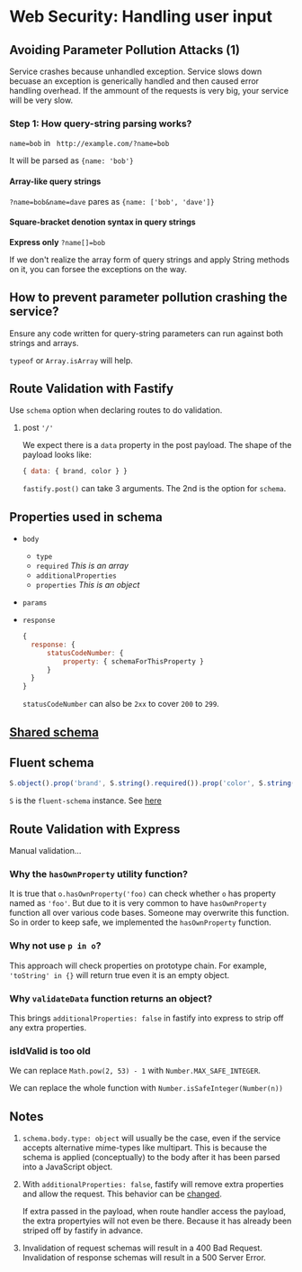 # Web Security: Handling user input

## Avoiding Parameter Pollution Attacks (1)

Service crashes because unhandled exception.
Service slows down becuase an exception is generically handled and then caused error handling overhead. If the ammount of the requests is very big, your service will be very slow.

### Step 1: How query-string parsing works?

`name=bob` in ` ht‌tp://example.com/?name=bob`

It will be parsed as `{name: 'bob'}`

#### Array-like query strings

`?name=bob&name=dave` pares as
`{name: ['bob', 'dave']}`

#### Square-bracket denotion syntax in query strings
**Express only**
`?name[]=bob`

If we don't realize the array form of query strings and apply String methods on it, you can forsee the exceptions on the way.

## How to prevent parameter pollution crashing the service?

Ensure any code written for query-string parameters can run against both strings and arrays.

`typeof` or `Array.isArray` will help.

## Route Validation with Fastify

Use `schema` option when declaring routes to do validation.

1. post `'/'`

   We expect there is a `data` property in the post payload. The shape of the payload looks like:
   ```javascript
   { data: { brand, color } }
   ```

   `fastify.post()` can take 3 arguments. The 2nd is the option for `schema`.

## Properties used in schema

- `body`
  - `type`
  - `required` *This is an array*
  - `additionalProperties`
  - `properties` *This is an object*

- `params`

- `response`
  ```javascript
  {
    response: {
        statusCodeNumber: {
            property: { schemaForThisProperty }
        }
    }
  }
  ```
  `statusCodeNumber` can also be `2xx` to cover `200` to `299`.

## [Shared schema](https://www.fastify.io/docs/latest/Reference/Validation-and-Serialization/#validator-compiler)

## Fluent schema
```javascript
S.object().prop('brand', S.string().required()).prop('color', S.string().required()).additionalProperties(false)
```
`S` is the `fluent-schema` instance. See [here](https://github.com/fastify/fluent-json-schema)

## Route Validation with Express

Manual validation...

### Why the `hasOwnProperty` utility function?

It is true that `o.hasOwnProperty('foo)` can check whether `o` has property named as `'foo'`. But due to it is very common to have `hasOwnProperty` function all over various code bases. Someone may overwrite this function. So in order to keep safe, we implemented the `hasOwnProperty` function.

### Why not use `p in o`?

This approach will check properties on prototype chain.
For example, `'toString' in {}` will return true even it is an empty object.

### Why `validateData` function returns an object?
This brings `additionalProperties: false` in fastify into express to strip off any extra properties.

### isIdValid is too old
We can replace `Math.pow(2, 53) - 1` with `Number.MAX_SAFE_INTEGER`.

We can replace the whole function with `Number.isSafeInteger(Number(n))`

## Notes

1. `schema.body.type: object` will usually be the case, even if the service accepts alternative mime-types like multipart. This is because the schema is applied (conceptually) to the body after it has been parsed into a JavaScript object.

2. With `additionalProperties: false`, fastify will remove extra properties and allow the request. This behavior can be [changed](https://www.fastify.io/docs/latest/Reference/Validation-and-Serialization/#validator-compiler).

   If extra passed in the payload, when route handler access the payload, the extra propertyies will not even be there. Because it has already been striped off by fastify in advance.

3. Invalidation of request schemas will result in a 400 Bad Request. Invalidation of response schemas will result in a 500 Server Error.